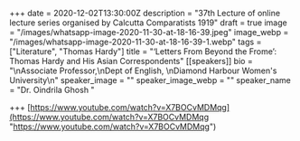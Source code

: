 +++
date = 2020-12-02T13:30:00Z
description = "37th Lecture of online lecture series organised by Calcutta Comparatists 1919"
draft = true
image = "/images/whatsapp-image-2020-11-30-at-18-16-39.jpeg"
image_webp = "/images/whatsapp-image-2020-11-30-at-18-16-39-1.webp"
tags = ["Literature", "Thomas Hardy"]
title = "‘Letters From Beyond the Frome’: Thomas Hardy and His Asian Correspondents"
[[speakers]]
bio = "\nAssociate Professor,\nDept of English, \nDiamond Harbour Women's University\n"
speaker_image = ""
speaker_image_webp = ""
speaker_name = "Dr. Oindrila Ghosh "

+++
[https://www.youtube.com/watch?v=X7BOCvMDMqg](https://www.youtube.com/watch?v=X7BOCvMDMqg "https://www.youtube.com/watch?v=X7BOCvMDMqg")